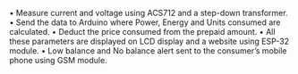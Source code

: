 •	Measure current and voltage using ACS712 and a step-down transformer. 
•	Send the data to Arduino where Power, Energy and Units consumed are calculated.
•	Deduct the price consumed from the prepaid amount.
•	All these parameters are displayed on LCD display and a website using ESP-32 module.
•	Low balance and No balance alert sent to the consumer’s mobile phone using GSM module.
